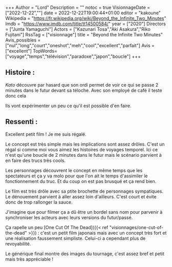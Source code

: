 +++
Author = "Lord"
Description = ""
notoc = true
VisionnageDate = ["2022-12-22",""]
date = 2022-12-22T19:00:44+01:00
editor = "kakoune"
Wikipedia = "https://fr.wikipedia.org/wiki/Beyond_the_Infinite_Two_Minutes"
Imdb = "https://www.imdb.com/title/tt14500584/"
year = ["2020"]
Directors = ["Junta Yamaguchi"]
Actors = ["Kazunari Tosa","Aki Asakura","Riko Fujitani"]
RssTag = ["visionnage"]
title = "Beyond the Infinite Two Minutes"
Avis_possibles = ["nul","long","court","oneshot","meh","cool","excellent","parfait"]
Avis = ["excellent"]
TopWords=["voyage","temps","télévision","paradoxe","japon","boucle"]
+++
## Histoire :
*Kato* découvre par hasard que son ordi permet de voir ce qui se passe 2 minutes dans le futur devant sa téloche.
Avec son employé de café il teste donc cela

Ils vont expérimenter un peu ce qu'il est possible d'en faire.

## Ressenti :
Excellent petit film !
Je me suis régalé.

Le concept est très simple mais les implications sont assez drôles.
C'est un régal si comme moi vous aimez les histoires de voyages temporel.
Ici ce n'est qu'une boucle de 2 minutes dans le futur mais le scénario parvient à en faire des trucs très cools.

Les personnages découvrent le concept en même temps que les spectateurs et ça y va molo pour que l'on ait le temps d'assimiler le fonctionnement du truc.
Et du coup on est pas brusqué et ça rend bien.

Le film est très drôle avec sa ptite brochette de personnages sympatiques.
Le dénouement parvient à aller assez loin d'ailleurs.
C'est court et évite donc de trop rallonger la sauce.

J'imagine que pour filmer ça a dû être un bordel sans nom pour parvenir à synchroniser les acteurs avec leurs versions du futur/passé.

Ça rapelle un peu [One Cut Of The Dead]({{< ref "visionnages/one-cut-of-the-dead" >}}) : c'est un petit film japonais mais avec un concept très fort et une réalisation faussement simpliste.
Celui-ci a cependant plus de revoyabilité.

Le générique final montre des images du tournage, c'est assez bref et petit mais très appréciable !

